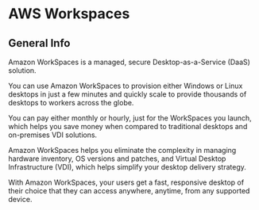 # AWS Workspaces

## General Info
Amazon WorkSpaces is a managed, secure Desktop-as-a-Service (DaaS) solution.

You can use Amazon WorkSpaces to provision either Windows or Linux desktops in just a few minutes and quickly scale to provide thousands of desktops to workers across the globe.

You can pay either monthly or hourly, just for the WorkSpaces you launch, which helps you save money when compared to traditional desktops and on-premises VDI solutions.

Amazon WorkSpaces helps you eliminate the complexity in managing hardware inventory, OS versions and patches, and Virtual Desktop Infrastructure (VDI), which helps simplify your desktop delivery strategy.

With Amazon WorkSpaces, your users get a fast, responsive desktop of their choice that they can access anywhere, anytime, from any supported device.

